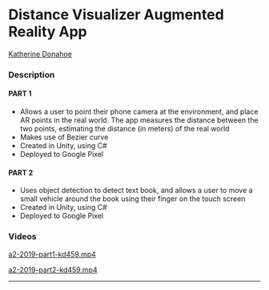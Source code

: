 # Distance Visualizer Augmented Reality App

[Katherine Donahoe](kd459@cornell.edu)

### Description
#### PART 1
- Allows a user to point their phone camera at the environment, and place AR points in the real world. The app measures the distance between the two points, estimating the distance (in meters) of the real world
- Makes use of Bezier curve
- Created in Unity, using C#
- Deployed to Google Pixel
#### PART 2
- Uses object detection to detect text book, and allows a user to move a small vehicle around the book using their finger on the touch screen
- Created in Unity, using C#
- Deployed to Google Pixel

### Videos
[a2-2019-part1-kd459.mp4](https://drive.google.com/file/d/1vb43bkJEAxyedBqoi2-A9Fz15BOJseQI/view)

[a2-2019-part2-kd459.mp4](https://drive.google.com/file/d/1bCjcaBtRJgPP0s2NVpAYAteSWSRxlV9V/view)

<hr>

